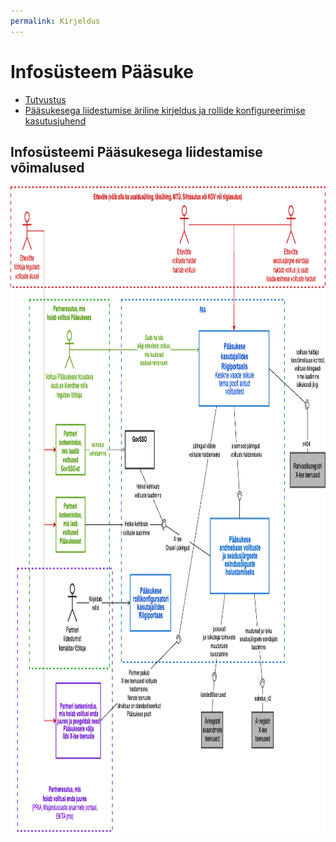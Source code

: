 ```yaml
---
permalink: Kirjeldus
---
```


# Infosüsteem Pääsuke
* [Tutvustus](https://www.ria.ee/riigi-infosusteem/kesksed-platvormid-avalike-e-teenuste-pakkumiseks/paasuke)
* [Pääsukesega liidestumise äriline kirjeldus ja rollide konfigureerimise kasutusjuhend](https://e-gov.github.io/PH-Doku/files/rollide_konfigureerimine_v011.pdf)

## Infosüsteemi Pääsukesega liidestamise võimalused
<img src='img/pohijoonis.png' width='1062' height="1036" alt="Pääsukese joonis"/>

